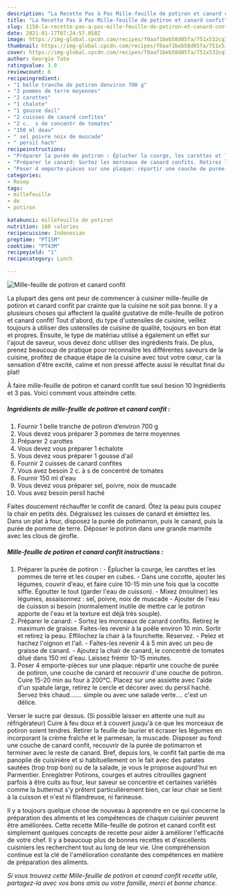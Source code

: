```yaml
---
description: "La Recette Pas à Pas Mille-feuille de potiron et canard confit"
title: "La Recette Pas à Pas Mille-feuille de potiron et canard confit"
slug: 1158-la-recette-pas-a-pas-mille-feuille-de-potiron-et-canard-confit
date: 2021-01-17T07:24:57.058Z
image: https://img-global.cpcdn.com/recipes/f0aaf1beb58d05fa/751x532cq70/mille-feuille-de-potiron-et-canard-confit-photo-principale-de-la-recette.jpg
thumbnail: https://img-global.cpcdn.com/recipes/f0aaf1beb58d05fa/751x532cq70/mille-feuille-de-potiron-et-canard-confit-photo-principale-de-la-recette.jpg
cover: https://img-global.cpcdn.com/recipes/f0aaf1beb58d05fa/751x532cq70/mille-feuille-de-potiron-et-canard-confit-photo-principale-de-la-recette.jpg
author: Georgie Tate
ratingvalue: 3.8
reviewcount: 6
recipeingredient:
- "1 belle tranche de potiron denviron 700 g"
- "3 pommes de terre moyennes"
- "2 carottes"
- "1 chalote"
- "1 gousse dail"
- "2 cuisses de canard confites"
- "2 c.  s de concentr de tomates"
- "150 ml deau"
- " sel poivre noix de muscade"
- " persil hach"
recipeinstructions:
- "Préparer la purée de potiron : Éplucher la courge, les carottes et les pommes de terre et les couper en cubes. Dans une cocotte, ajouter les légumes, couvrir d&#39;eau, et faire cuire 10-15 min une fois que la cocotte siffle. Égoutter le tout (garder l&#39;eau de cuisson). Mixez (mouliner) les légumes, assaisonnez : sel, poivre, noix de muscade Ajouter de l&#39;eau de cuisson si besoin (normalement inutile de mettre car le potiron apporte de l&#39;eau et la texture est déjà très souple)."
- "Préparer le canard: Sortez les morceaux de canard confits. Retirez le maximum de graisse. Faites-les revenir à la poêle environ 10 min. Sortir et retirez la peau. Effilochez la chair à la fourchette. Réservez. Pelez et hachez l&#39;oignon et l&#39;ail. Faites-les revenir 4 à 5 min avec un peu de graisse de canard.  Ajoutez la chair de canard, le concentré de tomates dilué dans 150 ml d&#39;eau. Laissez frémir 10-15 minutes."
- "Poser 4 emporte-pièces sur une plaque: répartir une couche de purée de potiron, une couche de canard et recouvrir d&#39;une couche de potiron. Cuire 15-20 min au four à 200°C. Placez sur une assiette avec l&#39;aide d&#39;un spatule large, retirez le cercle et décorer avec du persil haché. Servez très chaud....... simple ou avec une salade verte.... c&#39;est un délice."
categories:
- Resep
tags:
- millefeuille
- de
- potiron

katakunci: millefeuille de potiron 
nutrition: 160 calories
recipecuisine: Indonesian
preptime: "PT15M"
cooktime: "PT43M"
recipeyield: "1"
recipecategory: Lunch

---
```



![Mille-feuille de potiron et canard confit](https://img-global.cpcdn.com/recipes/f0aaf1beb58d05fa/751x532cq70/mille-feuille-de-potiron-et-canard-confit-photo-principale-de-la-recette.jpg)

La plupart des gens ont peur de commencer à cuisiner mille-feuille de potiron et canard confit par crainte que la cuisine ne soit pas bonne. Il y a plusieurs choses qui affectent la qualité gustative de mille-feuille de potiron et canard confit! Tout d'abord, du type d'ustensiles de cuisine, veillez toujours à utiliser des ustensiles de cuisine de qualité, toujours en bon état et propres. Ensuite, le type de matériau utilisé a également un effet sur l'ajout de saveur, vous devez donc utiliser des ingrédients frais. De plus, prenez beaucoup de pratique pour reconnaître les différentes saveurs de la cuisine, profitez de chaque étape de la cuisine avec tout votre cœur, car la sensation d'être excité, calme et non pressé affecte aussi le résultat final du plat!

<!--inarticleads1-->

À faire mille-feuille de potiron et canard confit tue seul besion 10 Ingrédients et 3 pas. Voici comment vous atteindre cette.

##### Ingrédients de mille-feuille de potiron et canard confit :

1. Fournir 1 belle tranche de potiron d’environ 700 g
1. Vous devez vous préparer 3 pommes de terre moyennes
1. Préparer 2 carottes
1. Vous devez vous préparer 1 échalote
1. Vous devez vous préparer 1 gousse d&#39;ail
1. Fournir 2 cuisses de canard confites
1. Vous avez besoin 2 c. à s de concentré de tomates
1. Fournir 150 ml d&#39;eau
1. Vous devez vous préparer  sel, poivre, noix de muscade
1. Vous avez besoin  persil haché


Faites doucement réchauffer le confit de canard. Ôtez la peau puis coupez la chair en petits dés. Dégraissez les cuisses de canard et émiettez les. Dans un plat à four, disposez la purée de potimarron, puis le canard, puis la purée de pomme de terre. Déposer le potiron dans une grande marmite avec les clous de girofle. 

<!--inarticleads2-->

##### Mille-feuille de potiron et canard confit instructions :

1. Préparer la purée de potiron : - Éplucher la courge, les carottes et les pommes de terre et les couper en cubes. - Dans une cocotte, ajouter les légumes, couvrir d&#39;eau, et faire cuire 10-15 min une fois que la cocotte siffle. Égoutter le tout (garder l&#39;eau de cuisson). - Mixez (mouliner) les légumes, assaisonnez : sel, poivre, noix de muscade - Ajouter de l&#39;eau de cuisson si besoin (normalement inutile de mettre car le potiron apporte de l&#39;eau et la texture est déjà très souple).
1. Préparer le canard: - Sortez les morceaux de canard confits. Retirez le maximum de graisse. Faites-les revenir à la poêle environ 10 min. Sortir et retirez la peau. Effilochez la chair à la fourchette. Réservez. - Pelez et hachez l&#39;oignon et l&#39;ail. - Faites-les revenir 4 à 5 min avec un peu de graisse de canard.  - Ajoutez la chair de canard, le concentré de tomates dilué dans 150 ml d&#39;eau. Laissez frémir 10-15 minutes.
1. Poser 4 emporte-pièces sur une plaque: répartir une couche de purée de potiron, une couche de canard et recouvrir d&#39;une couche de potiron. Cuire 15-20 min au four à 200°C. Placez sur une assiette avec l&#39;aide d&#39;un spatule large, retirez le cercle et décorer avec du persil haché. Servez très chaud....... simple ou avec une salade verte.... c&#39;est un délice.


Verser le sucre par dessus. (Si possible laisser en attente une nuit au réfrigérateur) Cuire à feu doux et à couvert jusqu&#39;à ce que les morceaux de potiron soient tendres. Retirer la feuille de laurier et écraser les légumes en incorporant la crème fraîche et le parmesan, la muscade. Disposer au fond une couche de canard confit, recouvrir de la purée de potimarron et terminer avec le reste de canard. Bref, depuis lors, le confit fait partie de ma panoplie de cuisinière et si habituellement on le fait avec des patates sautées (trop trop bon) ou de la salade, je vous le propose aujourd&#39;hui en Parmentier. Enregistrer Potirons, courges et autres citrouilles gagnent parfois à être cuits au four, leur saveur se concentre et certaines variétés comme la butternut s&#39;y prêtent particulièrement bien, car leur chair se tient à la cuisson et n&#39;est ni filandreuse, ni farineuse. 

<!--inarticleads1-->

<p>
Il y a toujours quelque chose de nouveau à apprendre en ce qui concerne la préparation des aliments et les compétences de chaque cuisinier peuvent être améliorées. Cette recette Mille-feuille de potiron et canard confit est simplement quelques concepts de recette pour aider à améliorer l'efficacité de votre chef. Il y a beaucoup plus de bonnes recettes et d'excellents cuisiniers les recherchent tout au long de leur vie. Une compréhension continue est la clé de l'amélioration constante des compétences en matière de préparation des aliments.
</p>

<p>
<i>Si vous trouvez cette Mille-feuille de potiron et canard confit recette utile, partagez-la avec vos bons amis ou votre famille, merci et bonne chance.</i>
</p>
